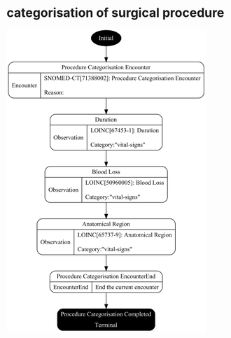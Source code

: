 # categorisation of surgical procedure
![categorisation_of_surgical_procedure](../operation/categorisation_of_surgical_procedure.png)